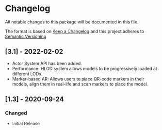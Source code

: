# Changelog
All notable changes to this package will be documented in this file.

The format is based on [Keep a Changelog](http://keepachangelog.com/en/1.0.0/)
and this project adheres to [Semantic Versioning](http://semver.org/spec/v2.0.0.html)
## [3.1] - 2022-02-02
- Actor System API has been added. 
- Performance: HLOD system allows models to be progressively loaded at different LODs. 
- Marker-based AR: Allows users to place QR-code markers in their models, align  them in real-life and scan markers to place the model. 

## [1.3] - 2020-09-24
### Changed
- Initial Release
